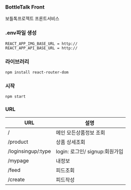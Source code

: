 ### BottleTalk Front
보틀톡프로젝트 프론트서비스

### .env파일 생성
```
REACT_APP_IMG_BASE_URL = http://
REACT_APP_API_BASE_URL = http://
```

### 라이브러리
```
npm install react-router-dom
```
### 시작
```
npm start
```

### URL
| URL                                              | 설명             |
|--------------------------------------------------------|----------------|
| /                     | 메인 모든상품정보 조회   |
| /product               | 상품 상세조회   |
| /loginsingup/:type               | login: 로그인/ signup:회원가입   |
| /mypage               | 내정보   |
| /feed               | 피드조회   |
| /create               | 피드작성   |
